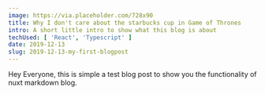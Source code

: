 ```yaml
---
image: https://via.placeholder.com/728x90
title: Why I don't care about the starbucks cup in Game of Thrones
intro: A short little intro to show what this blog is about
techUsed: [ 'React', 'Typescript' ]
date: 2019-12-13
slug: 2019-12-13-my-first-blogpost
---
```


Hey Everyone, this is simple a test blog post to show you
the functionality of nuxt markdown blog.
